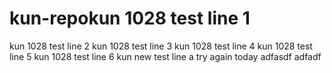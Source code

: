 # kun-repokun 1028 test line 1
kun 1028 test line 2
kun 1028 test line 3
kun 1028 test line 4
kun 1028 test line 5
kun 1028 test line 6
kun new test line a
try again today
adfasdf
adfadf
